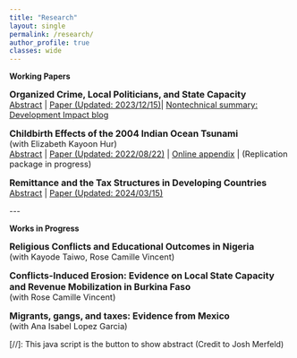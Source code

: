 ```yaml
---
title: "Research"
layout: single
permalink: /research/
author_profile: true
classes: wide
---
```





**Working Papers**

<span style="font-size:12pt;"> **Organized Crime, Local Politicians, and State Capacity**</span><br>
<span style="font-size:11pt;">   <a href="#/" onclick="visib('abs_mexmayors')">Abstract</a> |  [Paper (Updated: 2023/12/15)](https://seunghunlee918.github.io/research/Mexico_Mayors.pdf)| [Nontechnical summary: Development Impact blog](https://blogs.worldbank.org/impactevaluations/role-local-politicians-establishing-capable-local-governments-violent)</span> 

<div id="abs_mexmayors" style="display: none;">
    <p style="font-size:11pt;">  This paper investigates the effects of losing mayors to successful assassinations on the capacity of local governments. By leveraging the randomness in the outcomes of assassination attempts against mayors in Mexico in 2002-21, I find that the loss of mayors negatively affects the fiscal and personnel capacities of the local governments. Municipal tax collection decreases by 29%. The share of expenditure on primary services falls by 3 percentage points and is crowded out toward investment in construction. Municipal workers at productive stages in their careers leave the position. The back-of-the-envelope calculation shows that wages should increase by 13% to retain them after assassinations. Organized criminal groups take advantage of the loss of mayors by increasing their presence in municipalities with successful assassinations. The results are not explained by non-political violence, levels of economic activities, or population changes. The results speak to the significance of leaders in maintaining fiscal capacity and retaining capable personnel in the workforce even in a violent environment.
  </p>  
</div>

<span style="font-size:12pt;"> **Childbirth Effects of the 2004 Indian Ocean Tsunami**</span><br>
<span style="font-size:11pt;"> (with Elizabeth Kayoon Hur) </span><br>
<span style="font-size:11pt;">   <a href="#/" onclick="visib('abs_indonesia')">Abstract</a> |  [Paper (Updated: 2022/08/22)](https://seunghunlee918.github.io/research/Dem_Tsunami_Indonesia_final.pdf)  | [Online appendix](https://seunghunlee918.github.io/research/appendix_shorter.pdf) | (Replication package in progress)</span>

<div id="abs_indonesia" style="display: none;">
    <p style="font-size:11pt;"> This paper evaluates the effect of the in utero exposure to the 2004 Indian Ocean Tsunami on short-term childbirth outcomes in Indonesia. Exploiting variation in damage intensities across locations and the timing of exposure, we find that the probability of successful pregnancies drops by 5.9 pp, while miscarriages increase by 5.5 pp. However, this does not vary by intensity of exposure across locations. Our results suggest the importance of considering fetal loss in developing countries and highlight that facilitating household investment in health through various policies may mitigate negative birth effects in the aftermath of natural disasters.</p>    
</div>



<span style="font-size:12pt;"> **Remittance and the Tax Structures in Developing Countries**</span><br>
<span style="font-size:11pt;">  <a href="#/" onclick="visib('abs_remittance')">Abstract</a> | [Paper (Updated: 2024/03/15)](https://seunghunlee918.github.io/research/Remittances.pdf) </span>

<div id="abs_remittance" style="display: none;">
    <p style="font-size:11pt;"> This paper investigates the relationship between a country's reliance on remittances from abroad and its ability to collect taxes from various domestic sources. Despite the increasing flow of remittances in volume and proportion, particularly among developing countries, their role in determining the state's capacity to collect taxes has received little attention. This chapter explores the link between remittances and various tax revenue categories using country-level data. Two-way panel regressions suggest that a 1 percentage point (pp) increase in the inflow of remittances explains a 0.12 pp rise in consumption tax revenues. The same estimate derived from IV methods proxying for migrant network strength and openness of borders increases to 0.9 pp. Decomposing this result reveals that the increase in household consumption expenditure explains all of the statistical association, not the efficient tax-collecting mechanisms such as VAT. Subsample regressions by income category suggest that the association between remittances and consumption tax revenue is stronger in countries with lower income. </p>
</div>
---

**Works in Progress**

<span style="font-size:12pt;"> **Religious Conflicts and Educational Outcomes in Nigeria**</span><br>
<span style="font-size:11pt;"> (with Kayode Taiwo, Rose Camille Vincent) </span><br>

<span style="font-size:12pt;"> **Conflicts-Induced Erosion: Evidence on Local State Capacity and Revenue Mobilization in Burkina Faso**</span><br>
<span style="font-size:11pt;"> (with Rose Camille Vincent) </span><br>

<span style="font-size:12pt;"> **Migrants, gangs, and taxes: Evidence from Mexico**</span><br>
<span style="font-size:11pt;"> (with Ana Isabel Lopez Garcia) </span><br>

[//]: This java script is the button to show abstract (Credit to Josh Merfeld)
<script>
 function visib(id) {
  var x = document.getElementById(id);
  if (x.style.display === "block") {
    x.style.display = "none";
  } else {
    x.style.display = "block";
  }
}
</script>
